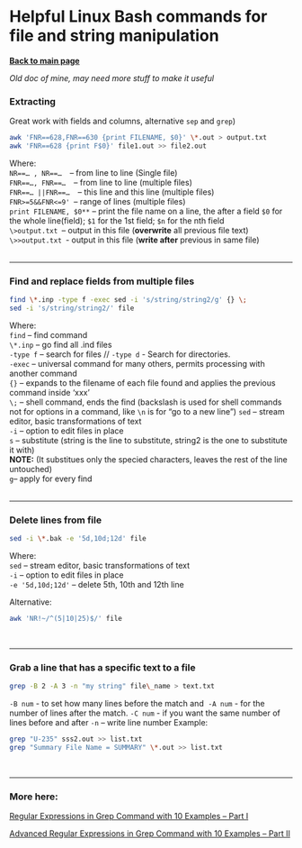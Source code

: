 # Helpful Linux Bash commands for file and string manipulation

**[Back to main page](https://github.com/ObaraOrg/obara_lab)**

_Old doc of mine, may need more stuff to make it useful_

### **Extracting** 
Great work with fields and columns, alternative `sep` and `grep`)
```sh
awk 'FNR==628,FNR==630 {print FILENAME, $0}' \*.out > output.txt
awk 'FNR==628 {print F$0}' file1.out >> file2.out
```
Where:<br>
`NR==… , NR==…  `– from line to line (Single file)<br>
`FNR==…, FNR==…  `– from line to line (multiple files)<br>
`FNR==… ||FNR==…  `– this line and this line (multiple files)<br>
`FNR>=5&&FNR<=9' `– range of lines (multiple files)<br>
`print FILENAME, $0**`  – print the file name on a line, the after a field `$0` for the whole line(field); `$1` for the 1st field; `$n` for the nth field<br>
`\>output.txt `– output in this file (**overwrite** all previous file text)<br>
`\>>output.txt `- output in this file (**write after** previous in same file)<br><br>

---

### **Find and replace fields from multiple files**
```sh
find \*.inp -type f -exec sed -i 's/string/string2/g' {} \;
sed -i 's/string/string2/' file
```
Where:<br>
`find` – find command<br>
`\*.inp` – go find all .ind files<br>
`-type f` – search for files // `-type d` - Search for directories.<br>
`-exec` – universal command for many others, permits processing with another command<br>
`{}` – expands to the filename of each file found and applies the previous command inside ‘xxx’<br>
`\;` – shell command, ends the find (backslash is used for shell commands not for options in a command, like `\n` is for “go to a new line”)
`sed` – stream editor, basic transformations of text<br>
`-i` – option to edit files in place<br>
`s` – substitute (string is the line to substitute, string2 is the one to substitute it with) <br>
**NOTE:** (It substitues only the specied characters, leaves the rest of the line untouched)<br>
`g`– apply for every find<br><br>

---


### **Delete lines from file**
```sh
sed -i \*.bak -e '5d,10d;12d' file
```
Where:<br>
`sed` – stream editor, basic transformations of text<br>
`-i` – option to edit files in place<br>
`-e '5d,10d;12d'` – delete 5th, 10th and 12th line<br>

Alternative:<br>
```sh
awk 'NR!~/^(5|10|25)$/' file
``` 
<br>

---

### **Grab a line that has a specific text to a file**

```sh
grep -B 2 -A 3 -n "my string" file\_name > text.txt
```
`-B num` - to set how many lines before the match and 
`-A num` - for the number of lines after the match.
`-C num` - if you want the same number of lines before and after
`-n` – write line number
Example:
```sh
grep "U-235" sss2.out >> list.txt
grep "Summary File Name = SUMMARY" \*.out >> list.txt
```
<br>

---

### **More here:**

[Regular Expressions in Grep Command with 10 Examples – Part I](https://www.thegeekstuff.com/2011/01/regular-expressions-in-grep-command/)

[Advanced Regular Expressions in Grep Command with 10 Examples – Part II](Advanced%20Regular%20Expressions%20in%20Grep%20Command%20with%2010%20Examples%20–%20Part%20II)

